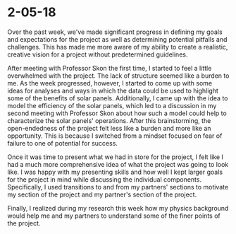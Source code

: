 # 2-05-18

Over the past week, we've made significant progress in defining my goals and expectations for the project as well as determining potential pitfalls and challenges. This has made me more aware of my ability to create a realistic, creative vision for a project without predetermined guidelines. 

After meeting with Professor Skon the first time, I started to feel a little overwhelmed with the project. The lack of structure seemed like a burden to me. As the week progressed, however, I started to come up with some ideas for analyses and ways in which the data could be used to highlight some of the benefits of solar panels. Additionally, I came up with the idea to model the efficiency of the solar panels, which led to a discussion in my second meeting with Professor Skon about how such a model could help to characterize the solar panels' operations. After this brainstorming, the open-endedness of the project felt less like a burden and more like an opportunity. This is because I switched from a mindset focused on fear of failure to one of potential for success.

Once it was time to present what we had in store for the project, I felt like I had a much more comprehensive idea of what the project was going to look like. I was happy with my presenting skills and how well I kept larger goals for the project in mind while discussing the individual components. Specifically, I used transitions to and from my partners' sections to motivate my section of the project and my partner's section of the project. 

Finally, I realized during my research this week how my physics background would help me and my partners to understand some of the finer points of the project.
